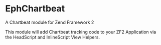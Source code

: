 EphChartbeat
===============

A Chartbeat module for Zend Framework 2

This module will add Chartbeat tracking code to your ZF2 Application via the HeadScript and InlineScript View Helpers.